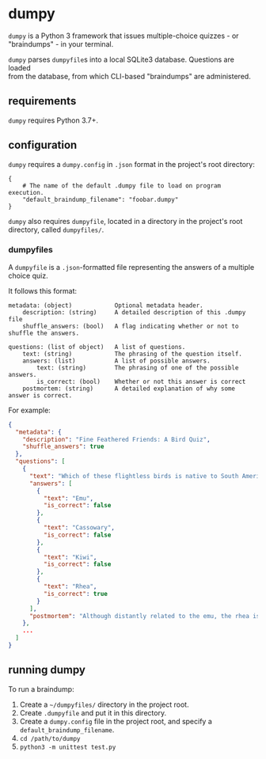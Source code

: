 # dumpy

`dumpy` is a Python 3 framework that issues multiple-choice quizzes - or "braindumps" - in your terminal.

`dumpy` parses `dumpyfile`s into a local SQLite3 database. Questions are loaded  
from the database, from which CLI-based "braindumps" are administered.

## requirements
`dumpy` requires Python 3.7+.

## configuration

`dumpy` requires a `dumpy.config` in `.json` format in the project's root directory:

```
{
    # The name of the default .dumpy file to load on program execution.
    "default_braindump_filename": "foobar.dumpy"
}
```

`dumpy` also requires `dumpyfile`, located in a directory in the project's root directory, called `dumpyfiles/`.

### dumpyfiles

A `dumpyfile` is a `.json`-formatted file representing the answers of a multiple choice quiz.

It follows this format:

```
metadata: (object)            Optional metadata header.
    description: (string)     A detailed description of this .dumpy file
    shuffle_answers: (bool)   A flag indicating whether or not to shuffle the answers.
    
questions: (list of object)   A list of questions.
    text: (string)            The phrasing of the question itself.
    answers: (list)           A list of possible answers.
        text: (string)        The phrasing of one of the possible answers.
        is_correct: (bool)    Whether or not this answer is correct
    postmortem: (string)      A detailed explanation of why some answer is correct.
```

For example:

```json
{
  "metadata": {
    "description": "Fine Feathered Friends: A Bird Quiz",
    "shuffle_answers": true
  },
  "questions": [
    {
      "text": "Which of these flightless birds is native to South America?",
      "answers": [
        {
          "text": "Emu",
          "is_correct": false
        },
        {
          "text": "Cassowary",
          "is_correct": false
        },
        {
          "text": "Kiwi",
          "is_correct": false
        },
        {
          "text": "Rhea",
          "is_correct": true
        }
      ],
      "postmortem": "Although distantly related to the emu, the rhea is the only one of these flightless birds native to South America (and not Australia)."
    },
    ...
  ]
}
```

## running dumpy

To run a braindump:

1. Create a `~/dumpyfiles/` directory in the project root.
2. Create  `.dumpyfile` and put it in this directory.
3. Create a `dumpy.config` file in the project root, and specify a `default_braindump_filename`.
4. `cd /path/to/dumpy`
5. `python3 -m unittest test.py`
